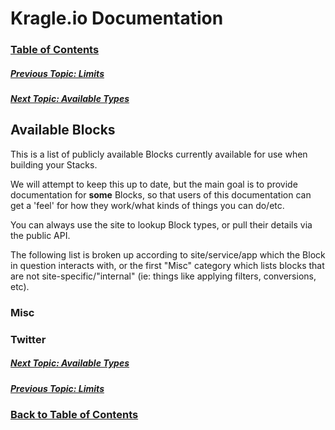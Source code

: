 # Kragle.io Documentation

### [Table of Contents](./README.md)

##### [Previous Topic: Limits](./Limits.md)

##### [Next Topic: Available Types](./Available_Types.md)

## Available Blocks

This is a list of publicly available Blocks currently available for use when building your Stacks.

We will attempt to keep this up to date, but the main goal is to provide documentation for **some** Blocks, so that users of
this documentation can get a 'feel' for how they work/what kinds of things you can do/etc.

You can always use the site to lookup Block types, or pull their details via the public API.

The following list is broken up according to site/service/app which the Block in question interacts with, or the first "Misc"
category which lists blocks that are not site-specific/"internal" (ie: things like applying filters, conversions, etc).

### Misc

### Twitter

##### [Next Topic: Available Types](./Available_Types.md)

##### [Previous Topic: Limits](./Limits.md)

### [Back to Table of Contents](./README.md)
